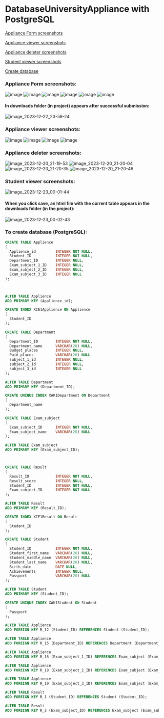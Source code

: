 # DatabaseUniversityAppliance with PostgreSQL

[Appliance Form screenshots](#form)

[Appliance viewer screenshots](#appliance_viewer)

[Appliance deleter screenshots](#deleter)

[Student viewer screenshots](#student_viewer)

[Create database](#database)



<a name="#form">
  
  ### Appliance Form screenshots:
  
</a>

![image](https://github.com/Markit125/DatabaseUniversityAppliance/assets/72036187/6c78c916-7543-421a-91f1-2f7bfbb5bf39)
![image](https://github.com/Markit125/DatabaseUniversityAppliance/assets/72036187/77388254-b248-4658-8c7d-cfef5ac8ef33)
![image](https://github.com/Markit125/DatabaseUniversityAppliance/assets/72036187/a87ebdff-f34a-481a-a4bb-1d2158a0163c)
![image](https://github.com/Markit125/DatabaseUniversityAppliance/assets/72036187/0e83561f-0d19-4ad8-842d-832c7fd787ff)
![image](https://github.com/Markit125/DatabaseUniversityAppliance/assets/72036187/3ad698e0-17e2-43d3-88f2-6a09e97aa595)
![image](https://github.com/Markit125/DatabaseUniversityAppliance/assets/72036187/35957fee-dbf2-4b48-8aab-33fb67ddcb48)

#### In downloads folder (in project) appears after successful submission:
![image_2023-12-22_23-59-24](https://github.com/Markit125/DatabaseUniversityAppliance/assets/72036187/151cf937-0f58-4516-8171-75401b8deba1)

<a name="#appliance_viewer">
  
  ### Appliance viewer screenshots:
  
</a>

![image](https://github.com/Markit125/DatabaseUniversityAppliance/assets/72036187/f51e59b3-5bbf-4ece-aa6d-ee0bf70460bd)
![image](https://github.com/Markit125/DatabaseUniversityAppliance/assets/72036187/3b4dc834-d0e6-43f8-8032-35459f25c6ba)
![image](https://github.com/Markit125/DatabaseUniversityAppliance/assets/72036187/2fe3af30-cbb9-466c-9dd9-fa1458efc929)
![image](https://github.com/Markit125/DatabaseUniversityAppliance/assets/72036187/4c86cfa2-3d72-4442-b400-3e20e82eca14)


<a name="#deleter">
  
  ### Appliance deleter screenshots:
  
</a>

![image_2023-12-20_21-19-53](https://github.com/Markit125/DatabaseUniversityAppliance/assets/72036187/f0f50c65-1a6c-4d42-9023-ae4c63b5e883)
![image_2023-12-20_21-20-04](https://github.com/Markit125/DatabaseUniversityAppliance/assets/72036187/0b588bac-55d3-491f-ac58-6d057de97ce4)
![image_2023-12-20_21-20-35](https://github.com/Markit125/DatabaseUniversityAppliance/assets/72036187/0ff7df0d-63d1-4746-890c-7f03e40647cf)
![image_2023-12-20_21-20-46](https://github.com/Markit125/DatabaseUniversityAppliance/assets/72036187/53887c4d-1520-4692-8eb7-9b43bb91b090)

<a name="#appliance_viewer">
  
  ### Student viewer screenshots:
  
</a>

![image_2023-12-23_00-01-44](https://github.com/Markit125/DatabaseUniversityAppliance/assets/72036187/172ada3c-d9a8-4d61-89b9-372f3baedb39)
#### When you click save, an html file with the current table appears in the downloads folder (in the project):
![image_2023-12-23_00-02-43](https://github.com/Markit125/DatabaseUniversityAppliance/assets/72036187/0b2c6c4f-2421-4c71-b9aa-49673c0ddcf1)


<a name="#database">
  
  ### To create database (PostgreSQL):
  
</a>

```sql
CREATE TABLE Applience
(
  Applience_id         INTEGER NOT NULL,
  Student_ID           INTEGER NOT NULL,
  Department_ID        INTEGER NULL,
  Exam_subject_1_ID    INTEGER NULL,
  Exam_subject_2_ID    INTEGER NULL,
  Exam_subject_3_ID    INTEGER NULL
);



ALTER TABLE Applience
ADD PRIMARY KEY (Applience_id);

CREATE INDEX XIE1Applience ON Applience
(
  Student_ID
);

CREATE TABLE Department
(
  Department_ID        INTEGER NOT NULL,
  Department_name      VARCHAR(20) NULL,
  Budget_places        INTEGER NULL,
  Paid_places          VARCHAR(20) NULL
  subject_1_id         INTEGER NULL,
  subject_2_id         INTEGER NULL,
  subject_3_id         INTEGER NULL
);

ALTER TABLE Department
ADD PRIMARY KEY (Department_ID);

CREATE UNIQUE INDEX XAK1Department ON Department
(
  Department_name
);

CREATE TABLE Exam_subject
(
  Exam_subject_ID      INTEGER NOT NULL,
  Exam_subject_name    VARCHAR(20) NULL
);

ALTER TABLE Exam_subject
ADD PRIMARY KEY (Exam_subject_ID);



CREATE TABLE Result
(
  Result_ID            INTEGER NOT NULL,
  Result_score         INTEGER NULL,
  Student_ID           INTEGER NOT NULL,
  Exam_subject_ID      INTEGER NOT NULL
);

ALTER TABLE Result
ADD PRIMARY KEY (Result_ID);

CREATE INDEX XIE1Result ON Result
(
  Student_ID
);

CREATE TABLE Student
(
  Student_ID           INTEGER NOT NULL,
  Student_first_name   VARCHAR(20) NULL,
  Student_middle_name  VARCHAR(20) NULL,
  Student_last_name    VARCHAR(20) NULL,
  Birth_date           DATE NULL,
  Achievements         INTEGER NULL,
  Passport             VARCHAR(20) NULL
);

ALTER TABLE Student
ADD PRIMARY KEY (Student_ID);

CREATE UNIQUE INDEX XAK1Student ON Student
(
  Passport
);

ALTER TABLE Applience
ADD FOREIGN KEY R_12 (Student_ID) REFERENCES Student (Student_ID);

ALTER TABLE Applience
ADD FOREIGN KEY R_15 (Department_ID) REFERENCES Department (Department_ID);

ALTER TABLE Applience
ADD FOREIGN KEY R_16 (Exam_subject_1_ID) REFERENCES Exam_subject (Exam_subject_ID);

ALTER TABLE Applience
ADD FOREIGN KEY R_18 (Exam_subject_2_ID) REFERENCES Exam_subject (Exam_subject_ID);

ALTER TABLE Applience
ADD FOREIGN KEY R_19 (Exam_subject_3_ID) REFERENCES Exam_subject (Exam_subject_ID);

ALTER TABLE Result
ADD FOREIGN KEY R_1 (Student_ID) REFERENCES Student (Student_ID);

ALTER TABLE Result
ADD FOREIGN KEY R_2 (Exam_subject_ID) REFERENCES Exam_subject (Exam_subject_ID);
```
